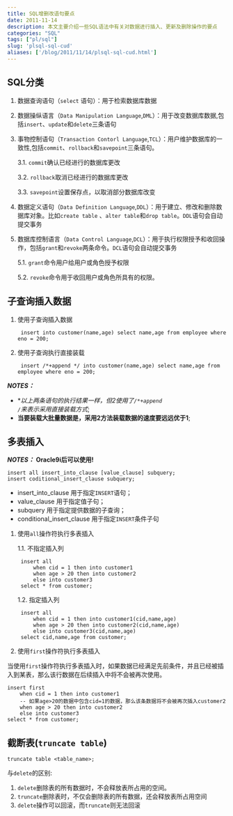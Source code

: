 ```yaml
---
title: SQL增删改语句要点
date: 2011-11-14
description: 本文主要介绍一些SQL语法中有关对数据进行插入、更新及删除操作的要点
categories: "SQL"
tags: ["pl/sql"]
slug: 'plsql-sql-cud'
aliases: ['/blog/2011/11/14/plsql-sql-cud.html']
---
```


## SQL分类

1. 数据查询语句（`select` 语句）：用于检索数据库数据

2. 数据操纵语言（`Data Manipulation Language`,`DML`）：用于改变数据库数据,包括`insert`、`update`和`delete`三条语句

3. 事物控制语句（`Transaction Contorl Language`,`TCL`）：用户维护数据库的一致性,包括`commit`、`rollback`和`savepoint`三条语句。

    3.1. `commit`确认已经进行的数据库更改
    
    3.2. `rollback`取消已经进行的数据库更改
    
    3.3. `savepoint`设置保存点，以取消部分数据库改变
    
4. 数据定义语句（`Data Definition Language`,`DDL`）：用于建立、修改和删除数据库对象。比如`create table` 、`alter table`和`drop table`。`DDL`语句会自动提交事务

5. 数据库控制语言（`Data Control Language`,`DCL`）：用于执行权限授予和收回操作，包括`grant`和`revoke`两条命令。`DCL`语句会自动提交事务

	 5.1. `grant`命令用户给用户或角色授予权限
     
	 5.2. `revoke`命令用于收回用户或角色所具有的权限。

## 子查询插入数据

1. 使用子查询插入数据
    
        insert into customer(name,age) select name,age from employee where eno = 200;
    
2. 使用子查询执行直接装载

        insert /*+append */ into customer(name,age) select name,age from employee where eno = 200;

_**NOTES：**_

+ **以上两条语句的执行结果一样，但2使用了<code>/*+append */</code>来表示采用直接装载方式**;
+ **当要装载大批量数据是，采用2方法装载数据的速度要远远优于1**;


## 多表插入

_**NOTES：**_ **Oracle9i后可以使用!**

    insert all insert_into_clause [value_clause] subquery;
    insert coditional_insert_clause subquery;

+ insert_into_clause 用于指定`INSERT`语句；
+ value_clause 用于指定值子句；
+ subquery 用于指定提供数据的子查询；
+ conditional_insert_clause 用于指定`INSERT`条件子句

<p />

1. 使用`all`操作符执行多表插入
    
    1.1. 不指定插入列
    
        insert all
        	when cid = 1 then into customer1
			when age > 20 then into customer2
			else into customer3
		select * from customer;
            
    1.2. 指定插入列
    
        insert all
    		when cid = 1 then into customer1(cid,name,age)
			when age > 20 then into customer2(cid,name,age)
			else into customer3(cid,name,age)
		select cid,name,age from customer;

2. 使用`first`操作符执行多表插入

当使用`first`操作符执行多表插入时，如果数据已经满足先前条件，并且已经被插入到某表，那么该行数据在后续插入中将不会被再次使用。

    insert first
        when cid = 1 then into customer1
        -- 如果age>20的数据中包含cid=1的数据，那么该条数据将不会被再次插入customer2
        when age > 20 then into customer2
        else into customer3
	select * from customer;

## 截断表(`truncate table`)
 
    truncate table <table_name>;

与`delete`的区别:

1. `delete`删除表的所有数据时，不会释放表所占用的空间。
2. `truncate`删除表时，不仅会删除表的所有数据，还会释放表所占用空间
3. `delete`操作可以回滚，而`truncate`则无法回滚
